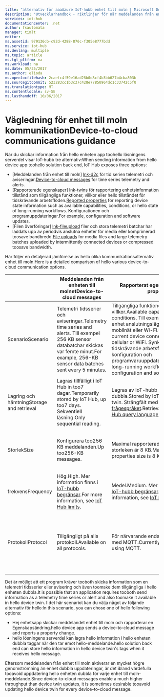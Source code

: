 ```yaml
---
title: "alternativ för aaaAzure IoT-hubb enhet till moln | Microsoft Docs"
description: "Utvecklarhandbok - riktlinjer för när meddelanden från enhet till moln toouse, rapporterade egenskaper eller fil för att överföra till moln till enhet kommunikation."
services: iot-hub
documentationcenter: .net
author: fsautomata
manager: timlt
editor: 
ms.assetid: 979136db-c92d-4288-870c-f305e8777bdd
ms.service: iot-hub
ms.devlang: multiple
ms.topic: article
ms.tgt_pltfrm: na
ms.workload: na
ms.date: 05/25/2017
ms.author: elioda
ms.openlocfilehash: 2caefc4f59e16ad28b0d8cf4b3bb627b4cba803b
ms.sourcegitcommit: 523283cc1b3c37c428e77850964dc1c33742c5f0
ms.translationtype: MT
ms.contentlocale: sv-SE
ms.lasthandoff: 10/06/2017
---
```

# <a name="device-to-cloud-communications-guidance"></a><span data-ttu-id="613e9-103">Vägledning för enhet till moln kommunikation</span><span class="sxs-lookup"><span data-stu-id="613e9-103">Device-to-cloud communications guidance</span></span>
<span data-ttu-id="613e9-104">När du skickar information från hello enheten app toohello lösningens serverdel visar IoT-hubb tre alternativ:</span><span class="sxs-lookup"><span data-stu-id="613e9-104">When sending information from hello device app toohello solution back end, IoT Hub exposes three options:</span></span>

* <span data-ttu-id="613e9-105">[Meddelanden från enhet till moln] [ lnk-d2c] för tid serien telemetri och aviseringar.</span><span class="sxs-lookup"><span data-stu-id="613e9-105">[Device-to-cloud messages][lnk-d2c] for time series telemetry and alerts.</span></span>
* <span data-ttu-id="613e9-106">[Rapporterade egenskaper] [ lnk-twins] för rapportering enhetsinformation tillstånd som tillgängliga funktioner, villkor eller hello tillståndet för tidskrävande arbetsflöden.</span><span class="sxs-lookup"><span data-stu-id="613e9-106">[Reported properties][lnk-twins] for reporting device state information such as available capabilities, conditions, or hello state of long-running workflows.</span></span> <span data-ttu-id="613e9-107">Konfigurationen och programuppdateringar.</span><span class="sxs-lookup"><span data-stu-id="613e9-107">For example, configuration and software updates.</span></span>
* <span data-ttu-id="613e9-108">[Filen överföringar] [ lnk-fileupload] filer och stora telemetri batchar har laddats upp av periodvis anslutna enheter för media eller komprimerad toosave bandbredd.</span><span class="sxs-lookup"><span data-stu-id="613e9-108">[File uploads][lnk-fileupload] for media files and large telemetry batches uploaded by intermittently connected devices or compressed toosave bandwidth.</span></span>

<span data-ttu-id="613e9-109">Här följer en detaljerad jämförelse av hello olika kommunikationsalternativ enhet till moln.</span><span class="sxs-lookup"><span data-stu-id="613e9-109">Here is a detailed comparison of hello various device-to-cloud communication options.</span></span>

|  | <span data-ttu-id="613e9-110">Meddelanden från enheten till molnet</span><span class="sxs-lookup"><span data-stu-id="613e9-110">Device-to-cloud messages</span></span> | <span data-ttu-id="613e9-111">Rapporterat egenskaper</span><span class="sxs-lookup"><span data-stu-id="613e9-111">Reported properties</span></span> | <span data-ttu-id="613e9-112">Filöverföringar</span><span class="sxs-lookup"><span data-stu-id="613e9-112">File uploads</span></span> |
| ---- | ------- | ---------- | ---- |
| <span data-ttu-id="613e9-113">Scenario</span><span class="sxs-lookup"><span data-stu-id="613e9-113">Scenario</span></span> | <span data-ttu-id="613e9-114">Telemetri tidsserier och aviseringar.</span><span class="sxs-lookup"><span data-stu-id="613e9-114">Telemetry time series and alerts.</span></span> <span data-ttu-id="613e9-115">Till exempel 256 KB sensor databatchar skickas var femte minut.</span><span class="sxs-lookup"><span data-stu-id="613e9-115">For example, 256-KB sensor data batches sent every 5 minutes.</span></span> | <span data-ttu-id="613e9-116">Tillgängliga funktioner och -villkor.</span><span class="sxs-lookup"><span data-stu-id="613e9-116">Available capabilities and conditions.</span></span> <span data-ttu-id="613e9-117">Till exempel hello aktuell enhet anslutningsläget, till exempel mobilnät eller Wi-Fi.</span><span class="sxs-lookup"><span data-stu-id="613e9-117">For example, hello current device connectivity mode such as cellular or WiFi.</span></span> <span data-ttu-id="613e9-118">Synkroniserar tidskrävande arbetsflöden, till exempel konfiguration och programvaruuppdateringar.</span><span class="sxs-lookup"><span data-stu-id="613e9-118">Synchronizing long-running workflows, such as configuration and software updates.</span></span> | <span data-ttu-id="613e9-119">Mediefiler.</span><span class="sxs-lookup"><span data-stu-id="613e9-119">Media files.</span></span> <span data-ttu-id="613e9-120">Stora (vanligtvis komprimerade) telemetri batchar.</span><span class="sxs-lookup"><span data-stu-id="613e9-120">Large (typically compressed) telemetry batches.</span></span> |
| <span data-ttu-id="613e9-121">Lagring och hämtning</span><span class="sxs-lookup"><span data-stu-id="613e9-121">Storage and retrieval</span></span> | <span data-ttu-id="613e9-122">Lagras tillfälligt i IoT Hub in too7 dagar.</span><span class="sxs-lookup"><span data-stu-id="613e9-122">Temporarily stored by IoT Hub, up too7 days.</span></span> <span data-ttu-id="613e9-123">Sekventiell läsning.</span><span class="sxs-lookup"><span data-stu-id="613e9-123">Only sequential reading.</span></span> | <span data-ttu-id="613e9-124">Lagras av IoT-hubb i hello enheten dubbla.</span><span class="sxs-lookup"><span data-stu-id="613e9-124">Stored by IoT Hub in hello device twin.</span></span> <span data-ttu-id="613e9-125">Strängfält med hello [IoT-hubb frågespråket][lnk-query].</span><span class="sxs-lookup"><span data-stu-id="613e9-125">Retrievable using hello [IoT Hub query language][lnk-query].</span></span> | <span data-ttu-id="613e9-126">Lagras i Azure Storage-konto för användaren.</span><span class="sxs-lookup"><span data-stu-id="613e9-126">Stored in user-provided Azure Storage account.</span></span> |
| <span data-ttu-id="613e9-127">Storlek</span><span class="sxs-lookup"><span data-stu-id="613e9-127">Size</span></span> | <span data-ttu-id="613e9-128">Konfigurera too256 KB meddelanden.</span><span class="sxs-lookup"><span data-stu-id="613e9-128">Up too256-KB messages.</span></span> | <span data-ttu-id="613e9-129">Maximal rapporterade egenskaper storleken är 8 KB.</span><span class="sxs-lookup"><span data-stu-id="613e9-129">Maximum reported properties size is 8 KB.</span></span> | <span data-ttu-id="613e9-130">Maximal filstorlek som stöds av Azure Blob Storage.</span><span class="sxs-lookup"><span data-stu-id="613e9-130">Maximum file size supported by Azure Blob Storage.</span></span> |
| <span data-ttu-id="613e9-131">frekvens</span><span class="sxs-lookup"><span data-stu-id="613e9-131">Frequency</span></span> | <span data-ttu-id="613e9-132">Hög.</span><span class="sxs-lookup"><span data-stu-id="613e9-132">High.</span></span> <span data-ttu-id="613e9-133">Mer information finns i [IoT-hubb begränsar][lnk-quotas].</span><span class="sxs-lookup"><span data-stu-id="613e9-133">For more information, see [IoT Hub limits][lnk-quotas].</span></span> | <span data-ttu-id="613e9-134">Medel.</span><span class="sxs-lookup"><span data-stu-id="613e9-134">Medium.</span></span> <span data-ttu-id="613e9-135">Mer information finns i [IoT-hubb begränsar][lnk-quotas].</span><span class="sxs-lookup"><span data-stu-id="613e9-135">For more information, see [IoT Hub limits][lnk-quotas].</span></span> | <span data-ttu-id="613e9-136">Låg.</span><span class="sxs-lookup"><span data-stu-id="613e9-136">Low.</span></span> <span data-ttu-id="613e9-137">Mer information finns i [IoT-hubb begränsar][lnk-quotas].</span><span class="sxs-lookup"><span data-stu-id="613e9-137">For more information, see [IoT Hub limits][lnk-quotas].</span></span> |
| <span data-ttu-id="613e9-138">Protokoll</span><span class="sxs-lookup"><span data-stu-id="613e9-138">Protocol</span></span> | <span data-ttu-id="613e9-139">Tillgängligt på alla protokoll.</span><span class="sxs-lookup"><span data-stu-id="613e9-139">Available on all protocols.</span></span> | <span data-ttu-id="613e9-140">För närvarande endast tillgängligt när med MQTT.</span><span class="sxs-lookup"><span data-stu-id="613e9-140">Currently available only when using MQTT.</span></span> | <span data-ttu-id="613e9-141">Tillgängliga när du använder alla protokoll, men kräver HTTP på hello enhet.</span><span class="sxs-lookup"><span data-stu-id="613e9-141">Available when using any protocol, but requires HTTP on hello device.</span></span> |

<span data-ttu-id="613e9-142">Det är möjligt att ett program kräver tooboth skicka information som en telemetri tidsserier eller avisering och även toomake dem tillgängliga i hello enheten dubbla.</span><span class="sxs-lookup"><span data-stu-id="613e9-142">It is possible that an application requires tooboth send information as a telemetry time series or alert and also toomake it available in hello device twin.</span></span> <span data-ttu-id="613e9-143">I det här scenariot kan du välja något av följande alternativ för hello:</span><span class="sxs-lookup"><span data-stu-id="613e9-143">In this scenario, you can chose one of hello following options:</span></span>

* <span data-ttu-id="613e9-144">Hej enhetsapp skickar meddelandet enhet till moln och rapporterar en Egenskapsändring.</span><span class="sxs-lookup"><span data-stu-id="613e9-144">hello device app sends a device-to-cloud message and reports a property change.</span></span>
* <span data-ttu-id="613e9-145">hello lösningens serverdel kan lagra hello information i hello enheten dubbla taggar när den tar emot hello-meddelande.</span><span class="sxs-lookup"><span data-stu-id="613e9-145">hello solution back end can store hello information in hello device twin's tags when it receives hello message.</span></span>

<span data-ttu-id="613e9-146">Eftersom meddelanden från enhet till moln aktiverar en mycket högre genomströmning än enhet dubbla uppdateringar, är det ibland värdefulla tooavoid uppdatering hello enheten dubbla för varje enhet till moln-meddelande.</span><span class="sxs-lookup"><span data-stu-id="613e9-146">Since device-to-cloud messages enable a much higher throughput than device twin updates, it is sometimes desirable tooavoid updating hello device twin for every device-to-cloud message.</span></span>


[lnk-twins]: iot-hub-devguide-device-twins.md
[lnk-fileupload]: iot-hub-devguide-file-upload.md
[lnk-quotas]: iot-hub-devguide-quotas-throttling.md
[lnk-query]: iot-hub-devguide-query-language.md
[lnk-d2c]: iot-hub-devguide-messages-d2c.md
